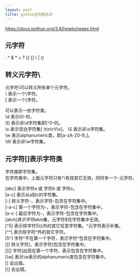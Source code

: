 ```yaml
---
layout: post
title: python正则表达式
---
```


https://docs.python.org/3.6/howto/regex.html

## 元字符
. ^ $ * + ? {} [] \ | ()  


## 转义元字符\  

元字符\可以转义所有单个元字符。  
\\ 表示一个\字符。  
\[ 表示一个[字符。  

可以表示一些字符类。  
\d 表示[0-9]。  
\D 表示非\d字符集即[^0-9]。  
\s 表示空白字符集[ \t\n\r\f\v]。
\S 表示非\s字符集。  
\w 表示alphanumeric类，即[a-zA-Z0-9_]。  
\W 表示非\w字符集。  


## 元字符[]表示字符类
字符类即字符集。  
在字符类中，上面元字符只有^\有效其它无效，同时多一个-元字符。  

[abc] 表示字符a 或 字符b 或 字符c。  
[a-c] 表示从a到c的字符集。  
[\-]  转义字符-，表示字符-包含在字符集中。  
[-a-c] 第一个字符为-，表示字符-包含在字符集中。  
[a-c-] 最后字符为-，表示字符-包含在字符集中。  
[akm$] 表示字符akm$集，元字符$在字符集中无效。  
[^5] 表示除字符5以外的其它任意字符集。^元字符表示补集。  
[^^] 表示除字符^外的其它字符。  
[5^] 字符^不在第一个字符，表示字符^包含在字符集中。  
[\]] 转义字符]，表示字符]包含在字符集中。  
[][] 字符]出现在第一个字符，表示包含在字符集中。  
[\w] 表示\w表示的alphanumeric类包含在字符集中。  
[\] 会出错。  
[\\] 会出错。  

